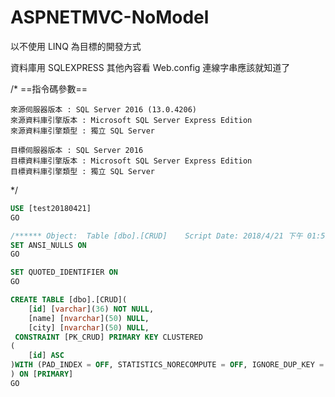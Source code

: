# ASPNETMVC-NoModel
以不使用 LINQ 為目標的開發方式

資料庫用 SQLEXPRESS
其他內容看 Web.config 連線字串應該就知道了

/*    ==指令碼參數==

    來源伺服器版本 : SQL Server 2016 (13.0.4206)
    來源資料庫引擎版本 : Microsoft SQL Server Express Edition
    來源資料庫引擎類型 : 獨立 SQL Server

    目標伺服器版本 : SQL Server 2016
    目標資料庫引擎版本 : Microsoft SQL Server Express Edition
    目標資料庫引擎類型 : 獨立 SQL Server
*/

```sql
USE [test20180421]
GO

/****** Object:  Table [dbo].[CRUD]    Script Date: 2018/4/21 下午 01:59:03 ******/
SET ANSI_NULLS ON
GO

SET QUOTED_IDENTIFIER ON
GO

CREATE TABLE [dbo].[CRUD](
	[id] [varchar](36) NOT NULL,
	[name] [nvarchar](50) NULL,
	[city] [nvarchar](50) NULL,
 CONSTRAINT [PK_CRUD] PRIMARY KEY CLUSTERED 
(
	[id] ASC
)WITH (PAD_INDEX = OFF, STATISTICS_NORECOMPUTE = OFF, IGNORE_DUP_KEY = OFF, ALLOW_ROW_LOCKS = ON, ALLOW_PAGE_LOCKS = ON) ON [PRIMARY]
) ON [PRIMARY]
GO
```
